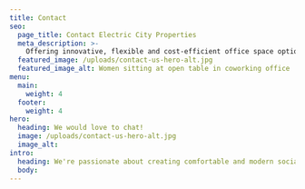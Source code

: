 ```yaml
---
title: Contact
seo:
  page_title: Contact Electric City Properties
  meta_description: >-
    Offering innovative, flexible and cost-efficient office space options for your growing business, in the heart of the Fox Valley.
  featured_image: /uploads/contact-us-hero-alt.jpg
  featured_image_alt: Women sitting at open table in coworking office
menu:
  main:
    weight: 4
  footer:
    weight: 4
hero:
  heading: We would love to chat!
  image: /uploads/contact-us-hero-alt.jpg
  image_alt:
intro:
  heading: We're passionate about creating comfortable and modern social and business spaces in the Fox Valley.
  body:
---
```

